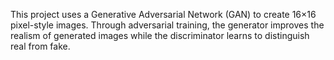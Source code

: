 This project uses a Generative Adversarial Network (GAN) to create 16×16 pixel-style images.
Through adversarial training, the generator improves the realism of generated images while the discriminator learns to distinguish real from fake.